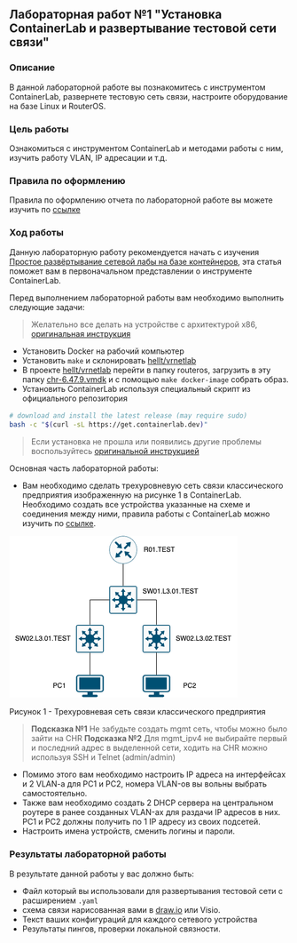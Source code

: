 ## Лабораторная работ №1 "Установка ContainerLab и развертывание тестовой сети связи"

### Описание

В данной лабораторной работе вы познакомитесь с инструментом ContainerLab, развернете тестовую сеть связи, настроите оборудование на базе Linux и RouterOS.

### Цель работы

Ознакомиться с инструментом ContainerLab и методами работы с ним, изучить работу VLAN, IP адресации и т.д.

### Правила по оформлению

Правила по оформлению отчета по лабораторной работе вы можете изучить по [ссылке](../reportdesign.md)

### Ход работы

Данную лабораторную работу рекомендуется начать с изучения [Простое развёртывание сетевой лабы на базе контейнеров](https://habr.com/ru/post/682974/), эта статья поможет вам в первоначальном представлении о инструменте ContainerLab.

Перед выполнением лабораторной работы вам необходимо выполнить следующие задачи:
> Желательно все делать на устройстве с архитектурой x86, [оригинальная инструкция](https://containerlab.dev/install/)

- Установить Docker на рабочий компьютер
- Установить `make` и склонировать [hellt/vrnetlab](https://github.com/hellt/vrnetlab)
- В проекте [hellt/vrnetlab](https://github.com/hellt/vrnetlab) перейти в папку routeros, загрузить в эту папку [chr-6.47.9.vmdk](https://download.mikrotik.com/routeros/6.47.9/chr-6.47.9.vmdk) и с помощью `make docker-image` собрать образ.
- Установить ContainerLab используя специальный скрипт из официального репозитория

```bash
# download and install the latest release (may require sudo)
bash -c "$(curl -sL https://get.containerlab.dev)"
```

> Если установка не прошла или появились другие проблемы воспользуйтесь [оригинальной инструкцией](https://containerlab.dev/install/)

Основная часть лабораторной работы:
- Вам необходимо сделать трехуровневую сеть связи классического предприятия изображенную на рисунке 1 в ContainerLab.  Необходимо создать все устройства указанные на схеме и соединения между ними, правила работы с СontainerLab можно изучить по [ссылке](https://containerlab.dev/quickstart/).

![3tiernetwork](3tiernetwork.png)

Рисунок 1 - Трехуровневая сеть связи классического предприятия

> **Подсказка №1** Не забудьте создать mgmt сеть, чтобы можно было зайти на CHR 
> **Подсказка №2** Для mgmt_ipv4 не выбирайте первый и последний адрес в выделенной сети, ходить на CHR можно используя SSH и Telnet (admin/admin)

- Помимо этого вам необходимо настроить IP адреса на интерфейсах и 2 VLAN-a для PC1 и PC2, номера VLAN-ов вы вольны выбрать самостоятельно.
- Также вам необходимо создать 2 DHCP сервера на центральном роутере в ранее созданных VLAN-ах для раздачи IP адресов в них. PC1 и PC2 должны получить по 1 IP адресу из своих подсетей.
- Настроить имена устройств, сменить логины и пароли.

### Результаты лабораторной работы
В результате данной работы у вас должно быть:

- Файл который вы использовали для развертывания тестовой сети с расширением `.yaml`
- схема связи нарисованная вами в [draw.io](https://app.diagrams.net) или Visio.
- Текст ваших конфигураций для каждого сетевого устройства
- Результаты пингов, проверки локальной связности.